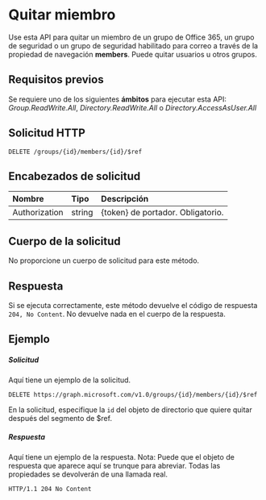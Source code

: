 # <a name="remove-member"></a>Quitar miembro

Use esta API para quitar un miembro de un grupo de Office 365, un grupo de seguridad o un grupo de seguridad habilitado para correo a través de la propiedad de navegación **members**. Puede quitar usuarios u otros grupos.

## <a name="prerequisites"></a>Requisitos previos
Se requiere uno de los siguientes **ámbitos** para ejecutar esta API: *Group.ReadWrite.All*, *Directory.ReadWrite.All* o *Directory.AccessAsUser.All*

## <a name="http-request"></a>Solicitud HTTP
<!-- { "blockType": "ignored" } -->
```http
DELETE /groups/{id}/members/{id}/$ref
```
## <a name="request-headers"></a>Encabezados de solicitud
| Nombre       | Tipo | Descripción|
|:---------------|:--------|:----------|
| Authorization  | string  | {token} de portador. Obligatorio. |

## <a name="request-body"></a>Cuerpo de la solicitud
No proporcione un cuerpo de solicitud para este método.

## <a name="response"></a>Respuesta

Si se ejecuta correctamente, este método devuelve el código de respuesta `204, No Content`. No devuelve nada en el cuerpo de la respuesta.

## <a name="example"></a>Ejemplo
##### <a name="request"></a>Solicitud
Aquí tiene un ejemplo de la solicitud.
<!-- {
  "blockType": "request",
  "name": "create_directoryobject_from_group"
}-->
```http
DELETE https://graph.microsoft.com/v1.0/groups/{id}/members/{id}/$ref
```
En la solicitud, especifique la `id` del objeto de directorio que quiere quitar después del segmento de $ref.

##### <a name="response"></a>Respuesta
Aquí tiene un ejemplo de la respuesta. Nota: Puede que el objeto de respuesta que aparece aquí se trunque para abreviar. Todas las propiedades se devolverán de una llamada real.
<!-- {
  "blockType": "response",
  "truncated": true,
  "@odata.type": "microsoft.graph.directoryObject"
} -->
```http
HTTP/1.1 204 No Content
```

<!-- uuid: 8fcb5dbc-d5aa-4681-8e31-b001d5168d79
2015-10-25 14:57:30 UTC -->
<!-- {
  "type": "#page.annotation",
  "description": "Create member",
  "keywords": "",
  "section": "documentation",
  "tocPath": ""
}-->